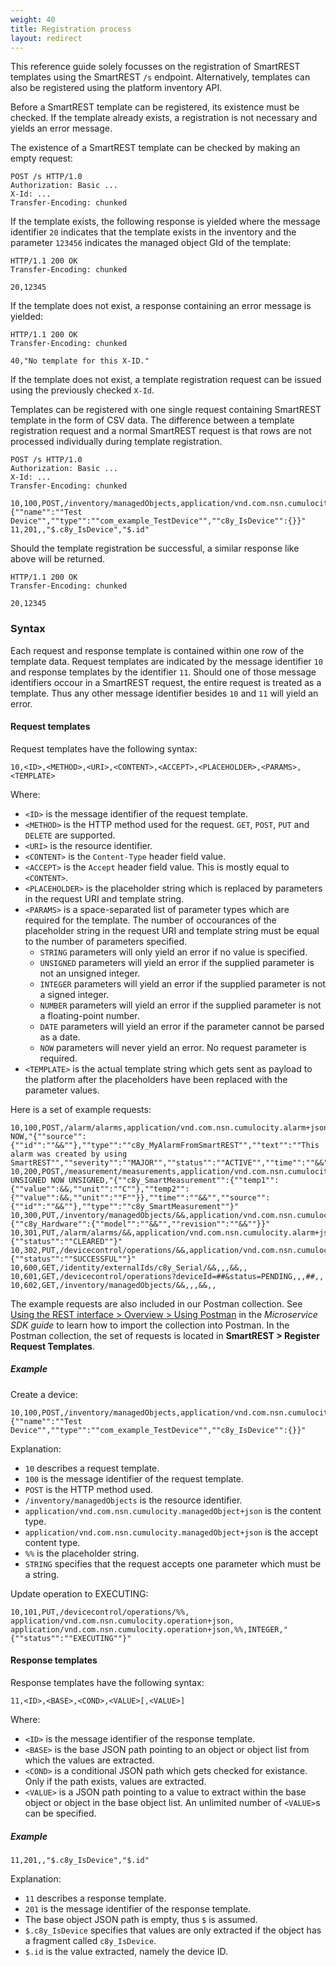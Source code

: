 ```yaml
---
weight: 40
title: Registration process
layout: redirect
---
```


This reference guide solely focusses on the registration of SmartREST templates using the SmartREST `/s` endpoint. Alternatively, templates can also be registered using the platform inventory API.

Before a SmartREST template can be registered, its existence must be checked. If the template already exists, a registration is not necessary and yields an error message.

The existence of a SmartREST template can be checked by making an empty request:

	POST /s HTTP/1.0
	Authorization: Basic ...
	X-Id: ...
	Transfer-Encoding: chunked

If the template exists, the following response is yielded where the message identifier `20` indicates that the template exists in the inventory and the parameter `123456` indicates the managed object GId of the template:

	HTTP/1.1 200 OK
	Transfer-Encoding: chunked

	20,12345

If the template does not exist, a response containing an error message is yielded:

	HTTP/1.1 200 OK
	Transfer-Encoding: chunked

	40,"No template for this X-ID."

If the template does not exist, a template registration request can be issued using the previously checked `X-Id`.

Templates can be registered with one single request containing SmartREST template in the form of CSV data. The difference between a template registration request and a normal SmartREST request is that rows are not processed individually during template registration.

	POST /s HTTP/1.0
	Authorization: Basic ...
	X-Id: ...
	Transfer-Encoding: chunked

	10,100,POST,/inventory/managedObjects,application/vnd.com.nsn.cumulocity.managedObject+json,application/vnd.com.nsn.cumulocity.managedObject+json,,,"{""name"":""Test Device"",""type"":""com_example_TestDevice"",""c8y_IsDevice"":{}}"
	11,201,,"$.c8y_IsDevice","$.id"

Should the template registration be successful, a similar response like above will be returned.

	HTTP/1.1 200 OK
	Transfer-Encoding: chunked

	20,12345

### Syntax

Each request and response template is contained within one row of the template data. Request templates are indicated by the message identifier `10` and response templates by the identifier `11`. Should one of those message identifiers occour in a SmartREST request, the entire request is treated as a template. Thus any other message identifier besides `10` and `11` will yield an error.

#### Request templates

Request templates have the following syntax:

	10,<ID>,<METHOD>,<URI>,<CONTENT>,<ACCEPT>,<PLACEHOLDER>,<PARAMS>,<TEMPLATE>

Where:

* `<ID>` is the message identifier of the request template.
* `<METHOD>` is the HTTP method used for the request. `GET`, `POST`, `PUT` and `DELETE` are supported.
* `<URI>` is the resource identifier.
* `<CONTENT>` is the `Content-Type` header field value.
* `<ACCEPT>` is the `Accept` header field value. This is mostly equal to `<CONTENT>`.
* `<PLACEHOLDER>` is the placeholder string which is replaced by parameters in the request URI and template string.
* `<PARAMS>` is a space-separated list of parameter types which are required for the template. The number of occourances of the placeholder string in the request URI and template string must be equal to the number of parameters specified.
  * `STRING` parameters will only yield an error if no value is specified.
  * `UNSIGNED` parameters will yield an error if the supplied parameter is not an unsigned integer.
  * `INTEGER` parameters will yield an error if the supplied parameter is not a signed integer.
  * `NUMBER` parameters will yield an error if the supplied parameter is not a floating-point number.
  * `DATE` parameters will yield an error if the parameter cannot be parsed as a date.
  * `NOW` parameters will never yield an error. No request parameter is required.
* `<TEMPLATE>` is the actual template string which gets sent as payload to the platform after the placeholders have been replaced with the parameter values.

Here is a set of example requests:

```
10,100,POST,/alarm/alarms,application/vnd.com.nsn.cumulocity.alarm+json,application/vnd.com.nsn.cumulocity.alarm+json,&&,UNSIGNED NOW,"{""source"":{""id"":""&&""},""type"":""c8y_MyAlarmFromSmartREST"",""text"":""This alarm was created by using SmartREST"",""severity"":""MAJOR"",""status"":""ACTIVE"",""time"":""&&""}"
10,200,POST,/measurement/measurements,application/vnd.com.nsn.cumulocity.measurement+json,application/vnd.com.nsn.cumulocity.measurement+json,&&,UNSIGNED UNSIGNED NOW UNSIGNED,"{""c8y_SmartMeasurement"":{""temp1"":{""value"":&&,""unit"":""C""},""temp2"":{""value"":&&,""unit"":""F""}},""time"":""&&"",""source"":{""id"":""&&""},""type"":""c8y_SmartMeasurement""}"
10,300,PUT,/inventory/managedObjects/&&,application/vnd.com.nsn.cumulocity.managedObject+json,,&&,,"{""c8y_Hardware"":{""model"":""&&"",""revision"":""&&""}}"
10,301,PUT,/alarm/alarms/&&,application/vnd.com.nsn.cumulocity.alarm+json,,&&,,"{""status"":""CLEARED""}"
10,302,PUT,/devicecontrol/operations/&&,application/vnd.com.nsn.cumulocity.operation+json,,&&,,"{""status"":""SUCCESSFUL""}"
10,600,GET,/identity/externalIds/c8y_Serial/&&,,,&&,,
10,601,GET,/devicecontrol/operations?deviceId=##&status=PENDING,,,##,,
10,602,GET,/inventory/managedObjects/&&,,,&&,,
```

The example requests are also included in our Postman collection.
See [Using the REST interface > Overview > Using Postman](/microservice-sdk/rest/#using-postman) in the *Microservice SDK guide* to learn how to import the collection into Postman.
In the Postman collection, the set of requests is located in **SmartREST > Register Request Templates**.

##### Example

Create a device:

	10,100,POST,/inventory/managedObjects,application/vnd.com.nsn.cumulocity.managedObject+json,application/vnd.com.nsn.cumulocity.managedObject+json,,,"{""name"":""Test Device"",""type"":""com_example_TestDevice"",""c8y_IsDevice"":{}}"

Explanation:

* `10` describes a request template.
* `100` is the message identifier of the request template.
* `POST` is the HTTP method used.
* `/inventory/managedObjects` is the resource identifier.
* `application/vnd.com.nsn.cumulocity.managedObject+json` is the content type.
* `application/vnd.com.nsn.cumulocity.managedObject+json` is the accept content type.
* `%%` is the placeholder string.
* `STRING` specifies that the request accepts one parameter which must be a string.

Update operation to EXECUTING:

	10,101,PUT,/devicecontrol/operations/%%, application/vnd.com.nsn.cumulocity.operation+json, application/vnd.com.nsn.cumulocity.operation+json,%%,INTEGER,"{""status"":""EXECUTING""}"

#### Response templates

Response templates have the following syntax:

	11,<ID>,<BASE>,<COND>,<VALUE>[,<VALUE>]

Where:

* `<ID>` is the message identifier of the response template.
* `<BASE>` is the base JSON path pointing to an object or object list from which the values are extracted.
* `<COND>` is a conditional JSON path which gets checked for existance. Only if the path exists, values are extracted.
* `<VALUE>` is a JSON path pointing to a value to extract within the base object or object in the base object list. An unlimited number of `<VALUE>`s can be specified.

##### Example

	11,201,,"$.c8y_IsDevice","$.id"

Explanation:

* `11` describes a response template.
* `201` is the message identifier of the response template.
* The base object JSON path is empty, thus `$` is assumed.
* `$.c8y_IsDevice` specifies that values are only extracted if the object has a fragment called `c8y_IsDevice`.
* `$.id` is the value extracted, namely the device ID.
